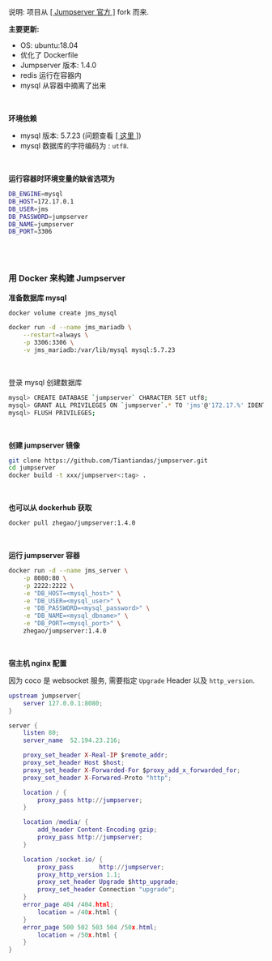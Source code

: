 说明: 项目从 [[ Jumpserver 官方 ]](https://github.com/jumpserver/jumpserver.git) fork 而来.
<br>

**主要更新:**

- OS: ubuntu:18.04
- 优化了 Dockerfile
- Jumpserver 版本: 1.4.0
- redis 运行在容器内
- mysql 从容器中摘离了出来
<br>

**环境依赖**

- mysql 版本: 5.7.23  (问题查看 [[ 这里 ]](https://github.com/jumpserver/jumpserver/issues/1654))
- mysql 数据库的字符编码为 : `utf8`. 
<br>

**运行容器时环境变量的缺省选项为**

```sh
DB_ENGINE=mysql
DB_HOST=172.17.0.1
DB_USER=jms
DB_PASSWORD=jumpserver
DB_NAME=jumpserver
DB_PORT=3306
```
<br><br>


### 用 Docker 来构建 Jumpserver

**准备数据库 mysql**

```sh
docker volume create jms_mysql

docker run -d --name jms_mariadb \
    --restart=always \
    -p 3306:3306 \
    -v jms_mariadb:/var/lib/mysql mysql:5.7.23
```
<br>

登录 mysql 创建数据库

```sh
mysql> CREATE DATABASE `jumpserver` CHARACTER SET utf8;
mysql> GRANT ALL PRIVILEGES ON `jumpserver`.* TO 'jms'@'172.17.%' IDENTIFIED BY "jumpserver";
mysql> FLUSH PRIVILEGES;
```
<br>

**创建 jumpserver 镜像**
```sh
git clone https://github.com/Tiantiandas/jumpserver.git
cd jumpserver
docker build -t xxx/jumpserver<:tag> .
```
<br>

**也可以从 dockerhub 获取**

```sh
docker pull zhegao/jumpserver:1.4.0
```
<br>

**运行 jumpserver 容器**

```bash
docker run -d --name jms_server \
    -p 8080:80 \
    -p 2222:2222 \
    -e "DB_HOST=<mysql_host>" \
    -e "DB_USER=<mysql_user>" \
    -e "DB_PASSWORD=<mysql_password>" \
    -e "DB_NAME=<mysql_dbname>" \
    -e "DB_PORT=<mysql_port>" \
    zhegao/jumpserver:1.4.0
```
<br>

**宿主机 nginx 配置**

因为 coco 是 websocket 服务, 需要指定 `Upgrade` Header 以及 `http_version`.

```lua
upstream jumpserver{
    server 127.0.0.1:8080;
}

server {
    listen 80;
    server_name  52.194.23.216;

    proxy_set_header X-Real-IP $remote_addr;
    proxy_set_header Host $host;
    proxy_set_header X-Forwarded-For $proxy_add_x_forwarded_for;
    proxy_set_header X-Forwared-Proto "http";

    location / {
        proxy_pass http://jumpserver;
    }

    location /media/ {
        add_header Content-Encoding gzip;
        proxy_pass http://jumpserver;
    }

    location /socket.io/ {
        proxy_pass       http://jumpserver;
        proxy_http_version 1.1;
        proxy_set_header Upgrade $http_upgrade;
        proxy_set_header Connection "upgrade";
    }
    error_page 404 /404.html;
        location = /40x.html {
    }
    error_page 500 502 503 504 /50x.html;
        location = /50x.html {
    }
}
```
